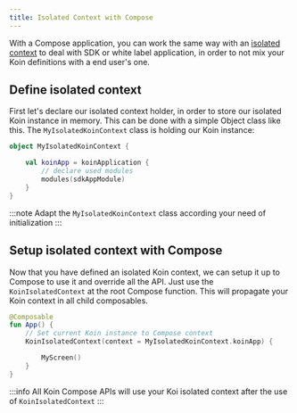 ```yaml
---
title: Isolated Context with Compose
---
```


With a Compose application, you can work the same way with an [isolated context](../koin-core/context-isolation.md) to deal with SDK or white label application, in order to not mix your Koin definitions with a end user's one. 

## Define isolated context

First let's declare our isolated context holder, in order to store our isolated Koin instance in memory. This can be done with a simple Object class like this. The `MyIsolatedKoinContext` class is holding our Koin instance:

```kotlin
object MyIsolatedKoinContext {

    val koinApp = koinApplication {
        // declare used modules
        modules(sdkAppModule)
    }
}
```

:::note
Adapt the `MyIsolatedKoinContext` class according your need of initialization
:::

## Setup isolated context with Compose

Now that you have defined an isolated Koin context, we can setup it up to Compose to use it and override all the API. Just use the `KoinIsolatedContext` at the root Compose function. This will propagate your Koin context in all child composables.

```kotlin
@Composable
fun App() {
    // Set current Koin instance to Compose context
    KoinIsolatedContext(context = MyIsolatedKoinContext.koinApp) {

        MyScreen()
    }
}
```

:::info
All Koin Compose APIs will use your Koi isolated context after the use of `KoinIsolatedContext`
:::